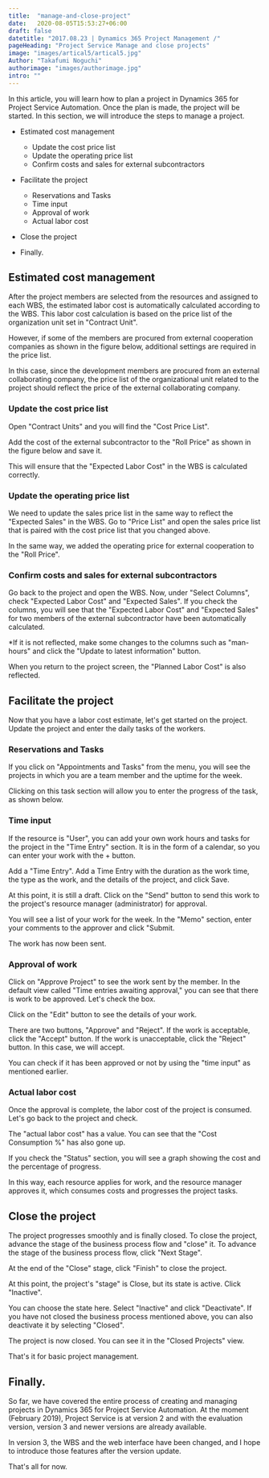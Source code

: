 ```yaml
---
title:  "manage-and-close-project"
date:   2020-08-05T15:53:27+06:00
draft: false
datetitle: "2017.08.23 | Dynamics 365 Project Management /"
pageHeading: "Project Service Manage and close projects"
image: "images/artical5/artical5.jpg"
Author: "Takafumi Noguchi"
authorimage: "images/authorimage.jpg"
intro: ""
---
```

<!-- Intro  -->
In this article, you will learn how to plan a project in Dynamics 365 for Project Service Automation. Once the plan is made, the project will be started. In this section, we will introduce the steps to manage a project.

<!-- Table Of Content -->
* Estimated cost management 
  * Update the cost price list
  * Update the operating price list
  * Confirm costs and sales for external subcontractors

* Facilitate the project
  * Reservations and Tasks
  * Time input
  * Approval of work
  * Actual labor cost

* Close the project
* Finally.

## Estimated cost management
After the project members are selected from the resources and assigned to each WBS, the estimated labor cost is automatically calculated according to the WBS. This labor cost calculation is based on the price list of the organization unit set in "Contract Unit".
<!-- Image= manage01.png -->

However, if some of the members are procured from external cooperation companies as shown in the figure below, additional settings are required in the price list.
<!-- Image= manage02.png -->

In this case, since the development members are procured from an external collaborating company, the price list of the organizational unit related to the project should reflect the price of the external collaborating company.

### Update the cost price list
Open "Contract Units" and you will find the "Cost Price List".
<!-- Image= manage03.png -->

Add the cost of the external subcontractor to the "Roll Price" as shown in the figure below and save it.
<!-- Image= manage04.png -->

This will ensure that the "Expected Labor Cost" in the WBS is calculated correctly.

### Update the operating price list
We need to update the sales price list in the same way to reflect the "Expected Sales" in the WBS. Go to "Price List" and open the sales price list that is paired with the cost price list that you changed above.
<!-- Image= manage05.png -->

In the same way, we added the operating price for external cooperation to the "Roll Price".
<!-- Image= manage06.png -->

### Confirm costs and sales for external subcontractors
Go back to the project and open the WBS. Now, under "Select Columns", check "Expected Labor Cost" and "Expected Sales". If you check the columns, you will see that the "Expected Labor Cost" and "Expected Sales" for two members of the external subcontractor have been automatically calculated.

*If it is not reflected, make some changes to the columns such as "man-hours" and click the "Update to latest information" button.
<!-- Image= manage07.png -->

When you return to the project screen, the "Planned Labor Cost" is also reflected.
<!-- Image= manage08.png -->

## Facilitate the project
Now that you have a labor cost estimate, let's get started on the project. Update the project and enter the daily tasks of the workers.

### Reservations and Tasks
If you click on "Appointments and Tasks" from the menu, you will see the projects in which you are a team member and the uptime for the week.
<!-- Image= manage09.png -->

Clicking on this task section will allow you to enter the progress of the task, as shown below.
<!-- Image= manage10.png -->

### Time input
If the resource is "User", you can add your own work hours and tasks for the project in the "Time Entry" section. It is in the form of a calendar, so you can enter your work with the + button.
<!-- Image= manage11.png -->

Add a "Time Entry". Add a Time Entry with the duration as the work time, the type as the work, and the details of the project, and click Save.
<!-- Image= manage12.png -->

At this point, it is still a draft. Click on the "Send" button to send this work to the project's resource manager (administrator) for approval.
<!-- Image= manage13.png -->

You will see a list of your work for the week. In the "Memo" section, enter your comments to the approver and click "Submit.
<!-- Image= manage14.png -->

The work has now been sent.
<!-- Image= manage15.png -->

### Approval of work
Click on "Approve Project" to see the work sent by the member. In the default view called "Time entries awaiting approval," you can see that there is work to be approved. Let's check the box.
<!-- Image= manage16.png -->

Click on the "Edit" button to see the details of your work.
<!-- Image= manage17.png -->

There are two buttons, "Approve" and "Reject". If the work is acceptable, click the "Accept" button. If the work is unacceptable, click the "Reject" button. In this case, we will accept.
<!-- Image= manage18.png -->

You can check if it has been approved or not by using the "time input" as mentioned earlier.
<!-- Image= manage19.png -->

### Actual labor cost
Once the approval is complete, the labor cost of the project is consumed. Let's go back to the project and check.

The "actual labor cost" has a value. You can see that the "Cost Consumption %" has also gone up.
<!-- Image= manage20.png -->

If you check the "Status" section, you will see a graph showing the cost and the percentage of progress.
<!-- Image= manage21.png -->

In this way, each resource applies for work, and the resource manager approves it, which consumes costs and progresses the project tasks.


## Close the project
The project progresses smoothly and is finally closed. To close the project, advance the stage of the business process flow and "close" it. To advance the stage of the business process flow, click "Next Stage".
<!-- Image= manage22.png -->

At the end of the "Close" stage, click "Finish" to close the project.
<!-- Image= manage23.png -->

At this point, the project's "stage" is Close, but its state is active. Click "Inactive".
<!-- Image= manage24.png -->

You can choose the state here. Select "Inactive" and click "Deactivate". If you have not closed the business process mentioned above, you can also deactivate it by selecting "Closed".
<!-- Image= manage25.png -->

The project is now closed. You can see it in the "Closed Projects" view.
<!-- Image= manage26.png -->

That's it for basic project management.

## Finally.
So far, we have covered the entire process of creating and managing projects in Dynamics 365 for Project Service Automation. At the moment (February 2019), Project Service is at version 2 and with the evaluation version, version 3 and newer versions are already available.

In version 3, the WBS and the web interface have been changed, and I hope to introduce those features after the version update.

That's all for now.